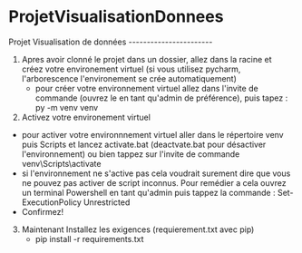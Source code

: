 # ProjetVisualisationDonnees

Projet Visualisation de données -----------------------

1) Apres avoir clonné le projet dans un dossier, allez dans la racine et créez votre environement virtuel (si vous utilisez pycharm, l'arborescence l'environement se crée automatiquement)
    - pour créer votre environnement virtuel allez dans l'invite de commande (ouvrez le en tant qu'admin de préférence), puis tapez : 
    py -m venv venv
2) Activez votre environement virtuel 
 - pour activer votre environnnement virtuel aller dans le répertoire venv puis Scripts et lancez activate.bat (deactvate.bat pour désactiver l'environnement) ou bien tappez sur l'invite de commande venv\Scripts\activate
 - si l'environnement ne s'active pas cela voudrait surement dire que vous ne pouvez pas activer de script inconnus. Pour remédier a cela ouvrez un terminal Powershell en tant qu'admin puis tappez la commande : 
    Set-ExecutionPolicy Unrestricted 
- Confirmez!


3) Maintenant Installez les exigences (requierement.txt avec pip)
    - pip install -r requirements.txt 

